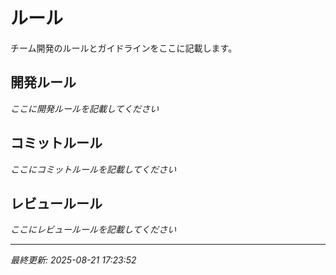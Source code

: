 # ルール

チーム開発のルールとガイドラインをここに記載します。

## 開発ルール

*ここに開発ルールを記載してください*

## コミットルール

*ここにコミットルールを記載してください*

## レビュールール

*ここにレビュールールを記載してください*

---

*最終更新: 2025-08-21 17:23:52*
